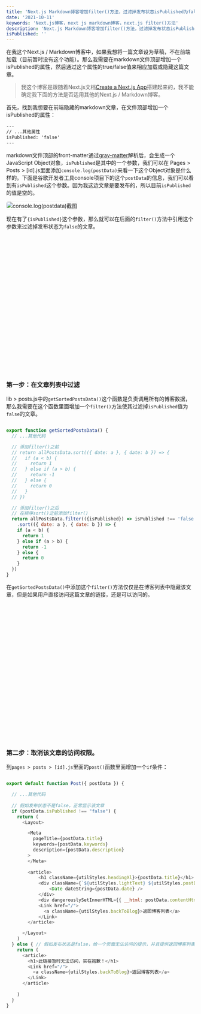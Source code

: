 ```yaml
---
title: 'Next.js Markdown博客增加filter()方法，过滤掉发布状态isPublished为false的文章'
date: '2021-10-11'
keywords: 'Next.js博客，next js markdown博客，next.js filter()方法'
description: 'Next.js Markdown博客增加filter()方法，过滤掉发布状态isPublished为false的文章，使其不在前端加载'
isPublished: ''
---
```


在我这个Next.js / Markdown博客中，如果我想将一篇文章设为草稿，不在前端加载（目前暂时没有这个功能）。那么我需要在markdown文件顶部增加一个isPublished的属性，然后通过这个属性的true/false值来相应加载或隐藏这篇文章。

>我这个博客是跟随着Next.js文档[Create a Next.js App](https://nextjs.org/learn/basics/create-nextjs-app)搭建起来的，我不能确定我下面的方法是否适用其他的Next.js / Markdown博客。

首先，找到我想要在前端隐藏的markdown文章，在文件顶部增加一个isPublished的属性：

```html
---
// ...其他属性
isPublished: 'false'
---
```
markdown文件顶部的front-matter通过[gray-matter](https://github.com/jonschlinkert/gray-matter)解析后，会生成一个JavaScript  Object对象，`isPublished`是其中的一个参数，我们可以在 Pages > Posts > [id].js里面添加`console.log(postData)`来看一下这个Object对象是什么样的。下面是谷歌开发者工具console项目下的这个`postData`的信息，我们可以看到有`isPublished`这个参数。因为我这边文章是要发布的，所以目前`isPublished`的值是空的。

<img src="https://res.cloudinary.com/brandonzhang/image/upload/v1634360498/brandonzhang.cn/console-log-postdata_rgtw7g.jpg" alt="console.log(postdata)截图" style="border: 1px solid #f1f1f1; border-radius: 5px;">


现在有了`{isPublished}`这个参数，那么就可以在后面的`filter()`方法中引用这个参数来过滤掉发布状态为`false`的文章。

<div style="margin-top: 10vh;"></div>

### 第一步：在文章列表中过滤

lib > posts.js中的`getSortedPostsData()`这个函数是负责调用所有的博客数据，那么我需要在这个函数里面增加一个`filter()`方法使其过滤掉`isPublished`值为`false`的文章。

```javascript

export function getSortedPostsData() {
  // ...其他代码

  // 添加filter()之前
  // return allPostsData.sort(({ date: a }, { date: b }) => {
  //   if (a < b) {
  //     return 1
  //   } else if (a > b) {
  //     return -1
  //   } else {
  //     return 0
  //   }
  // })

  // 添加filter()之后
  // 在排序sort()之前添加filter()
  return allPostsData.filter(({isPublished}) => isPublished !== 'false')
    .sort(({ date: a }, { date: b }) => {
    if (a < b) {
      return 1
    } else if (a > b) {
      return -1
    } else {
      return 0
    }
  })
}

```

在`getSortedPostsData()`中添加这个`filter()`方法仅仅是在博客列表中隐藏该文章，但是如果用户直接访问这篇文章的链接，还是可以访问的。

<div style="margin-top: 10vh;"></div>

### 第二步：取消该文章的访问权限。

到`pages > posts > [id].js`里面的`post()`函数里面增加一个`if`条件：

```javascript

export default function Post({ postData }) {

  // ...其他代码
  
  // 假如发布状态不是false，正常显示该文章
  if (postData.isPublished !== "false") {
    return (
      <Layout>

        <Meta 
          pageTitle={postData.title}
          keywords={postData.keywords}
          description={postData.description}
        >
        </Meta>
        
        <article>
            <h1 className={utilStyles.headingXl}>{postData.title}</h1>
            <div className={`${utilStyles.lightText} ${utilStyles.postDate}`}>
                <Date dateString={postData.date} />
            </div>
            <div dangerouslySetInnerHTML={{ __html: postData.contentHtml }} />
            <Link href="/">
              <a className={utilStyles.backToBlog}>返回博客列表</a>
            </Link>
        </article>

      </Layout>
    )
  } else { // 假如发布状态是false，给一个页面无法访问的提示，并且提供返回博客列表按钮
    return (
      <article>
        <h1>此链接暂时无法访问，实在抱歉！</h1>
        <Link href="/">
          <a className={utilStyles.backToBlog}>返回博客列表</a>
        </Link>
      </article>
      
    )
  }
}

```